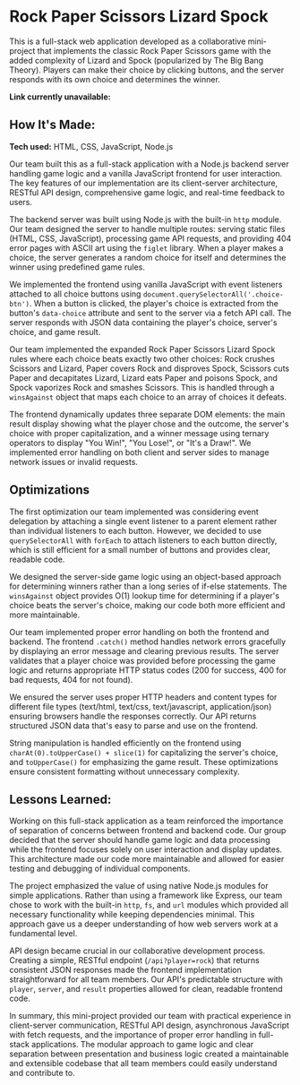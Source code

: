 # Rock Paper Scissors Lizard Spock

This is a full-stack web application developed as a collaborative mini-project that implements the classic Rock Paper Scissors game with the added complexity of Lizard and Spock (popularized by The Big Bang Theory). Players can make their choice by clicking buttons, and the server responds with its own choice and determines the winner.

**Link currently unavailable:**

## How It's Made:

**Tech used:** HTML, CSS, JavaScript, Node.js

Our team built this as a full-stack application with a Node.js backend server handling game logic and a vanilla JavaScript frontend for user interaction. The key features of our implementation are its client-server architecture, RESTful API design, comprehensive game logic, and real-time feedback to users.

The backend server was built using Node.js with the built-in `http` module. Our team designed the server to handle multiple routes: serving static files (HTML, CSS, JavaScript), processing game API requests, and providing 404 error pages with ASCII art using the `figlet` library. When a player makes a choice, the server generates a random choice for itself and determines the winner using predefined game rules.

We implemented the frontend using vanilla JavaScript with event listeners attached to all choice buttons using `document.querySelectorAll('.choice-btn')`. When a button is clicked, the player's choice is extracted from the button's `data-choice` attribute and sent to the server via a fetch API call. The server responds with JSON data containing the player's choice, server's choice, and game result.

Our team implemented the expanded Rock Paper Scissors Lizard Spock rules where each choice beats exactly two other choices: Rock crushes Scissors and Lizard, Paper covers Rock and disproves Spock, Scissors cuts Paper and decapitates Lizard, Lizard eats Paper and poisons Spock, and Spock vaporizes Rock and smashes Scissors. This is handled through a `winsAgainst` object that maps each choice to an array of choices it defeats.

The frontend dynamically updates three separate DOM elements: the main result display showing what the player chose and the outcome, the server's choice with proper capitalization, and a winner message using ternary operators to display "You Win!", "You Lose!", or "It's a Draw!". We implemented error handling on both client and server sides to manage network issues or invalid requests.

## Optimizations

The first optimization our team implemented was considering event delegation by attaching a single event listener to a parent element rather than individual listeners to each button. However, we decided to use `querySelectorAll` with `forEach` to attach listeners to each button directly, which is still efficient for a small number of buttons and provides clear, readable code.

We designed the server-side game logic using an object-based approach for determining winners rather than a long series of if-else statements. The `winsAgainst` object provides O(1) lookup time for determining if a player's choice beats the server's choice, making our code both more efficient and more maintainable.

Our team implemented proper error handling on both the frontend and backend. The frontend `.catch()` method handles network errors gracefully by displaying an error message and clearing previous results. The server validates that a player choice was provided before processing the game logic and returns appropriate HTTP status codes (200 for success, 400 for bad requests, 404 for not found).

We ensured the server uses proper HTTP headers and content types for different file types (text/html, text/css, text/javascript, application/json) ensuring browsers handle the responses correctly. Our API returns structured JSON data that's easy to parse and use on the frontend.

String manipulation is handled efficiently on the frontend using `charAt(0).toUpperCase() + slice(1)` for capitalizing the server's choice, and `toUpperCase()` for emphasizing the game result. These optimizations ensure consistent formatting without unnecessary complexity.

## Lessons Learned:

Working on this full-stack application as a team reinforced the importance of separation of concerns between frontend and backend code. Our group decided that the server should handle game logic and data processing while the frontend focuses solely on user interaction and display updates. This architecture made our code more maintainable and allowed for easier testing and debugging of individual components.

The project emphasized the value of using native Node.js modules for simple applications. Rather than using a framework like Express, our team chose to work with the built-in `http`, `fs`, and `url` modules which provided all necessary functionality while keeping dependencies minimal. This approach gave us a deeper understanding of how web servers work at a fundamental level.

API design became crucial in our collaborative development process. Creating a simple, RESTful endpoint (`/api?player=rock`) that returns consistent JSON responses made the frontend implementation straightforward for all team members. Our API's predictable structure with `player`, `server`, and `result` properties allowed for clean, readable frontend code.

In summary, this mini-project provided our team with practical experience in client-server communication, RESTful API design, asynchronous JavaScript with fetch requests, and the importance of proper error handling in full-stack applications. The modular approach to game logic and clear separation between presentation and business logic created a maintainable and extensible codebase that all team members could easily understand and contribute to.
